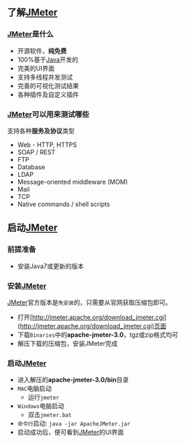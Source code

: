 ## 了解[JMeter](http://jmeter.apache.org/)
### [JMeter](http://jmeter.apache.org/)是什么

* 开源软件，**纯免费**
* 100%基于[Java](http://www.java.com/)开发的
* 完美的UI界面
* 支持多线程并发测试
* 完善的可视化测试结果
* 各种插件及自定义插件

### [JMeter](http://jmeter.apache.org/)可以用来测试哪些

支持各种**服务及协议**类型

* Web - HTTP, HTTPS
* SOAP / REST
* FTP
* Database
* LDAP
* Message-oriented middleware (MOM)
* Mail
* TCP
* Native commands / shell scripts

## 启动[JMeter](http://jmeter.apache.org/)
### 前提准备

* 安装Java7或更新的版本

### 安装[JMeter](http://jmeter.apache.org/)

[JMeter](http://jmeter.apache.org/)官方版本是`免安装`的，只需要从官网获取压缩包即可。

* 打开[http://jmeter.apache.org/download_jmeter.cgi](http://jmeter.apache.org/download_jmeter.cgi)页面
* 下载`Binaries`中的**apache-jmeter-3.0**，tgz或zip格式均可
* 解压下载的压缩包，安装JMeter完成

### 启动[JMeter](http://jmeter.apache.org/)

* 进入解压的**apache-jmeter-3.0/bin**目录
* `MAC`电脑启动
  * 运行`jmeter`
* `Windows`电脑启动
  * 双击`jmeter.bat`
* ``命令行``启动: `java -jar ApacheJMeter.jar`
* 启动成功后，便可看到[JMeter](http://jmeter.apache.org/)的UI界面
